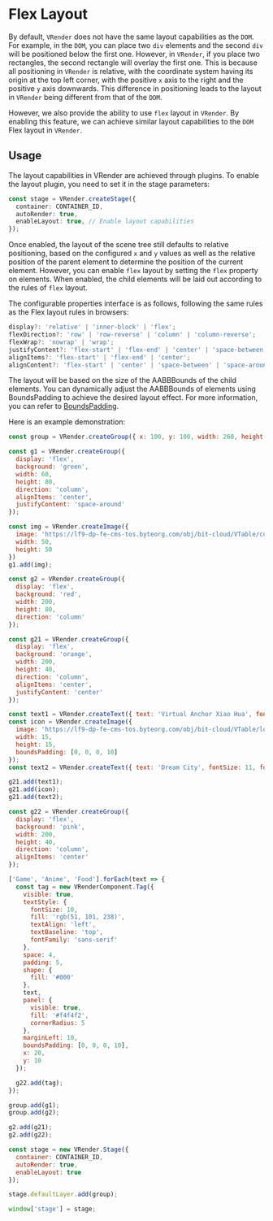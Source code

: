 # Flex Layout

By default, `VRender` does not have the same layout capabilities as the `DOM`. For example, in the `DOM`, you can place two `div` elements and the second `div` will be positioned below the first one. However, in `VRender`, if you place two rectangles, the second rectangle will overlay the first one. This is because all positioning in `VRender` is relative, with the coordinate system having its origin at the top left corner, with the positive `x` axis to the right and the positive `y` axis downwards. This difference in positioning leads to the layout in `VRender` being different from that of the `DOM`.

However, we also provide the ability to use `flex` layout in `VRender`. By enabling this feature, we can achieve similar layout capabilities to the `DOM` Flex layout in `VRender`.

## Usage

The layout capabilities in VRender are achieved through plugins. To enable the layout plugin, you need to set it in the stage parameters:

```ts
const stage = VRender.createStage({
  container: CONTAINER_ID,
  autoRender: true,
  enableLayout: true, // Enable layout capabilities
});
```

Once enabled, the layout of the scene tree still defaults to relative positioning, based on the configured `x` and `y` values as well as the relative position of the parent element to determine the position of the current element. However, you can enable `flex` layout by setting the `flex` property on elements. When enabled, the child elements will be laid out according to the rules of `flex` layout.

The configurable properties interface is as follows, following the same rules as the Flex layout rules in browsers:

```ts
display?: 'relative' | 'inner-block' | 'flex';
flexDirection?: 'row' | 'row-reverse' | 'column' | 'column-reverse';
flexWrap?: 'nowrap' | 'wrap';
justifyContent?: 'flex-start' | 'flex-end' | 'center' | 'space-between' | 'space-around';
alignItems?: 'flex-start' | 'flex-end' | 'center';
alignContent?: 'flex-start' | 'center' | 'space-between' | 'space-around';
```

The layout will be based on the size of the AABBBounds of the child elements. You can dynamically adjust the AABBBounds of elements using BoundsPadding to achieve the desired layout effect. For more information, you can refer to [BoundsPadding](../FAQ/What_Is_BoundsPadding).

Here is an example demonstration:

```javascript livedemo template=vrender
const group = VRender.createGroup({ x: 100, y: 100, width: 260, height: 80, background: '#cecece', display: 'flex' });

const g1 = VRender.createGroup({
  display: 'flex',
  background: 'green',
  width: 60,
  height: 80,
  direction: 'column',
  alignItems: 'center',
  justifyContent: 'space-around'
});

const img = VRender.createImage({
  image: 'https://lf9-dp-fe-cms-tos.byteorg.com/obj/bit-cloud/VTable/custom-render/flower.jpg',
  width: 50,
  height: 50
})
g1.add(img);

const g2 = VRender.createGroup({
  display: 'flex',
  background: 'red',
  width: 200,
  height: 80,
  direction: 'column'
});

const g21 = VRender.createGroup({
  display: 'flex',
  background: 'orange',
  width: 200,
  height: 40,
  direction: 'column',
  alignItems: 'center',
  justifyContent: 'center'
});

const text1 = VRender.createText({ text: 'Virtual Anchor Xiao Hua', fontSize: 13, fontFamily: 'sans-serif', fill: 'black' });
const icon = VRender.createImage({
  image: 'https://lf9-dp-fe-cms-tos.byteorg.com/obj/bit-cloud/VTable/location.svg',
  width: 15,
  height: 15,
  boundsPadding: [0, 0, 0, 10]
});
const text2 = VRender.createText({ text: 'Dream City', fontSize: 11, fontFamily: 'sans-serif', fill: '#6f7070' });

g21.add(text1);
g21.add(icon);
g21.add(text2);

const g22 = VRender.createGroup({
  display: 'flex',
  background: 'pink',
  width: 200,
  height: 40,
  direction: 'column',
  alignItems: 'center'
});

['Game', 'Anime', 'Food'].forEach(text => {
  const tag = new VRenderComponent.Tag({
    visible: true,
    textStyle: {
      fontSize: 10,
      fill: 'rgb(51, 101, 238)',
      textAlign: 'left',
      textBaseline: 'top',
      fontFamily: 'sans-serif'
    },
    space: 4,
    padding: 5,
    shape: {
      fill: '#000'
    },
    text,
    panel: {
      visible: true,
      fill: '#f4f4f2',
      cornerRadius: 5
    },
    marginLeft: 10,
    boundsPadding: [0, 0, 0, 10],
    x: 20,
    y: 10
  });

  g22.add(tag);
});

group.add(g1);
group.add(g2);

g2.add(g21);
g2.add(g22);

const stage = new VRender.Stage({
  container: CONTAINER_ID,
  autoRender: true,
  enableLayout: true
});

stage.defaultLayer.add(group);

window['stage'] = stage;
```

